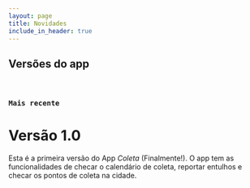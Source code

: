 ```yaml
---
layout: page
title: Novidades
include_in_header: true
---
```


## Versões do app

<br>

### `Mais recente`
# **Versão 1.0**
Esta é a primeira versão do App *Coleta* (Finalmente!). O app tem as funcionalidades de checar o calendário de coleta, reportar entulhos e checar os pontos de coleta na cidade.

<br>